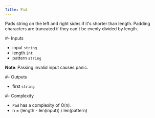 ```yaml
---
Title: Pad
---
```


Pads string on the left and right sides if it's shorter than length. Padding characters are truncated if they can't be evenly divided by length.

#- Inputs
- input `string`
- length `int`
- pattern `string`

**Note**: Passing invalid input causes panic.

#- Outputs
- first `string`

#- Complexity
- `Pad` has a complexity of O(n).
- n = (length - len(input)) / len(pattern)
